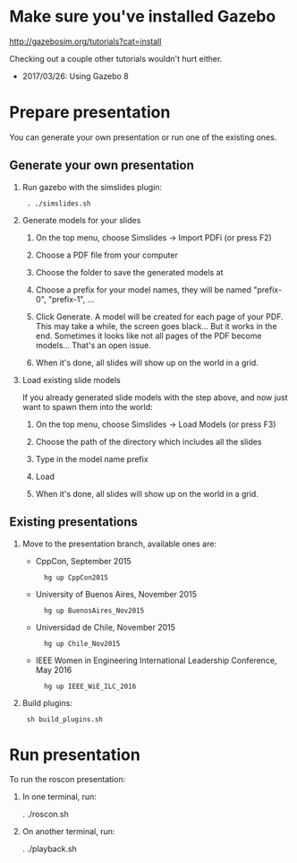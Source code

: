 # Make sure you've installed Gazebo

http://gazebosim.org/tutorials?cat=install

Checking out a couple other tutorials wouldn't hurt either.

* 2017/03/26: Using Gazebo 8

# Prepare presentation

You can generate your own presentation or run one of the existing ones.

## Generate your own presentation

1. Run gazebo with the simslides plugin:

        . ./simslides.sh


1. Generate models for your slides

    1. On the top menu, choose Simslides -> Import PDFi (or press F2)

    1. Choose a PDF file from your computer

    1. Choose the folder to save the generated models at

    1. Choose a prefix for your model names, they will be named "prefix-0", "prefix-1", ...

    1. Click Generate. A model will be created for each page of your PDF. This
       may take a while, the screen goes black... But it works in the end.
       Sometimes it looks like not all pages of the PDF become models... That's
       an open issue.

    1. When it's done, all slides will show up on the world in a grid.

1. Load existing slide models

    If you already generated slide models with the step above, and now just
    want to spawn them into the world:

    1. On the top menu, choose Simslides -> Load Models (or press F3)

    1. Choose the path of the directory which includes all the slides

    1. Type in the model name prefix

    1. Load

    1. When it's done, all slides will show up on the world in a grid.


## Existing presentations

1. Move to the presentation branch, available ones are:

    * CppCon, September 2015

            hg up CppCon2015

    * University of Buenos Aires, November 2015

            hg up BuenosAires_Nov2015

    * Universidad de Chile, November 2015

            hg up Chile_Nov2015

    * IEEE Women in Engineering International Leadership Conference, May 2016

            hg up IEEE_WiE_ILC_2016

1. Build plugins:

        sh build_plugins.sh

# Run presentation

To run the roscon presentation:

1. In one terminal, run:

    . ./roscon.sh

1. On another terminal, run:

    . ./playback.sh


